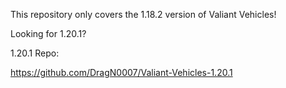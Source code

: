 This repository only covers the 1.18.2 version of Valiant Vehicles!

Looking for 1.20.1?

1.20.1 Repo:

https://github.com/DragN0007/Valiant-Vehicles-1.20.1
